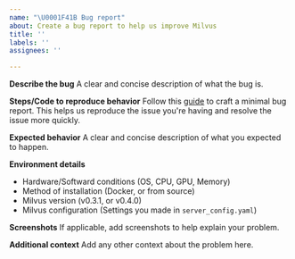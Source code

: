 ```yaml
---
name: "\U0001F41B Bug report"
about: Create a bug report to help us improve Milvus
title: ''
labels: ''
assignees: ''

---
```


**Describe the bug**
A clear and concise description of what the bug is.

**Steps/Code to reproduce behavior**
Follow this [guide](http://matthewrocklin.com/blog/work/2018/02/28/minimal-bug-reports) to craft a minimal bug report. This helps us reproduce the issue you're having and resolve the issue more quickly.

**Expected behavior**
A clear and concise description of what you expected to happen.

**Environment details**
- Hardware/Softward conditions (OS, CPU, GPU, Memory)
- Method of installation (Docker, or from source)
- Milvus version (v0.3.1, or v0.4.0)
- Milvus configuration (Settings you made in `server_config.yaml`)

**Screenshots**
If applicable, add screenshots to help explain your problem.

**Additional context**
Add any other context about the problem here.
